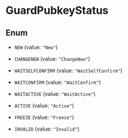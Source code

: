 

# GuardPubkeyStatus

## Enum


* `NEW` (value: `"New"`)

* `CHANGENEW` (value: `"ChangeNew"`)

* `WAITSELFCONFIRM` (value: `"WaitSelfConfirm"`)

* `WAITCONFIRM` (value: `"WaitConfirm"`)

* `WAITACTIVE` (value: `"WaitActive"`)

* `ACTIVE` (value: `"Active"`)

* `FREEZE` (value: `"Freeze"`)

* `INVALID` (value: `"Invalid"`)



